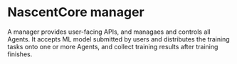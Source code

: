 # NascentCore manager

A manager provides user-facing APIs, and managaes and controls all Agents.
It accepts ML model submitted by users and distributes the training tasks onto one
or more Agents, and collect training results after training finishes.
